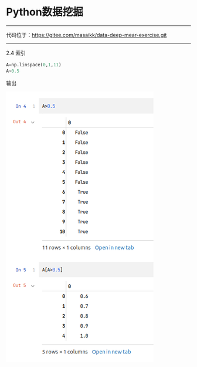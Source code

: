 # Python数据挖掘

---

代码位于：https://gitee.com/masaikk/data-deep-mear-exercise.git

---

2.4 索引

```py
A=np.linspace(0,1,11)
A>0.5
```

输出

![image-20211207114342505](pymear.assets/image-20211207114342505.png)



